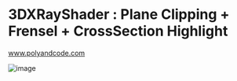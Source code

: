# 3DXRayShader : Plane Clipping + Frensel + CrossSection Highlight

www.polyandcode.com

![image](https://i.imgur.com/NE2m1vr.gif)




